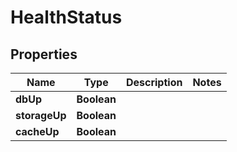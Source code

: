 

# HealthStatus


## Properties

Name | Type | Description | Notes
------------ | ------------- | ------------- | -------------
**dbUp** | **Boolean** |  | 
**storageUp** | **Boolean** |  | 
**cacheUp** | **Boolean** |  | 



